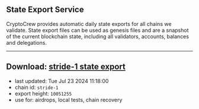 ## State Export Service
CryptoCrew provides automatic daily state exports for all chains we validate. State export files can be used as genesis files and are a snapshot of the current blockchain state, including all validators, accounts, balances and delegations.

---
**Download: [stride-1 state export](https://dl-eu2.ccvalidators.com/SERVICE/stride/stride-1_export_10051255.json)**
---

- last updated: Tue Jul 23 2024 11:18:00
- chain id: `stride-1`
- export height: `10051255`
- use for: airdrops, local tests, chain recovery

